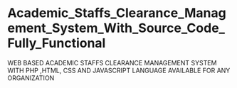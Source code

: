 # Academic_Staffs_Clearance_Management_System_With_Source_Code_Fully_Functional
WEB  BASED ACADEMIC STAFFS CLEARANCE MANAGEMENT SYSTEM  WITH PHP  ,HTML, CSS AND  JAVASCRIPT LANGUAGE AVAILABLE   FOR ANY  ORGANIZATION  
